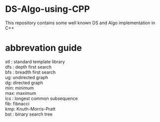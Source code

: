 # DS-Algo-using-CPP
This repository contains some well known DS and Algo implementation in C++


# abbrevation guide
stl : standard template library\
dfs : depth first search\
bfs : breadth first search\
ug: undirected graph\
dg: directed graph\
min: minimum\
max: maximum\
lcs : longest common subsequence\
fib: fibnacci\
kmp: Knuth-Morris-Pratt\
bst : binary search tree

